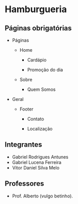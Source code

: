 # Hamburgueria

## Páginas obrigatórias

- Páginas

  - Home

    - Cardápio

    - Promoção do dia

  - Sobre

    - Quem Somos

- Geral

  - Footer

    - Contato

    - Localização

## Integrantes

- Gabriel Rodrigues Antunes
- Gabriel Lucena Ferreira
- Vitor Daniel Silva Melo

## Professores

- Prof. Alberto (vulgo betinho).

